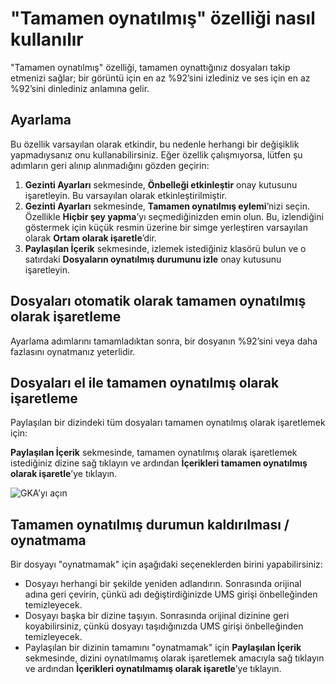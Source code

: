 # "Tamamen oynatılmış" özelliği nasıl kullanılır

"Tamamen oynatılmış" özelliği, tamamen oynattığınız dosyaları takip etmenizi sağlar; bir görüntü için en az %92’sini izlediniz ve ses için en az %92’sini dinlediniz anlamına gelir.

## Ayarlama

Bu özellik varsayılan olarak etkindir, bu nedenle herhangi bir değişiklik yapmadıysanız onu kullanabilirsiniz. Eğer özellik çalışmıyorsa, lütfen şu adımların geri alınıp alınmadığını gözden geçirin:

1. **Gezinti Ayarları** sekmesinde, **Önbelleği etkinleştir** onay kutusunu işaretleyin. Bu varsayılan olarak etkinleştirilmiştir.
2. **Gezinti Ayarları** sekmesinde, **Tamamen oynatılmış eylemi**’nizi seçin. Özellikle **Hiçbir şey yapma**’yı seçmediğinizden emin olun. Bu, izlendiğini göstermek için küçük resmin üzerine bir simge yerleştiren varsayılan olarak **Ortam olarak işaretle**’dir.
3. **Paylaşılan İçerik** sekmesinde, izlemek istediğiniz klasörü bulun ve o satırdaki **Dosyaların oynatılmış durumunu izle** onay kutusunu işaretleyin.

## Dosyaları otomatik olarak tamamen oynatılmış olarak işaretleme

Ayarlama adımlarını tamamladıktan sonra, bir dosyanın %92’sini veya daha fazlasını oynatmanız yeterlidir.

## Dosyaları el ile tamamen oynatılmış olarak işaretleme

Paylaşılan bir dizindeki tüm dosyaları tamamen oynatılmış olarak işaretlemek için:

**Paylaşılan İçerik** sekmesinde, tamamen oynatılmış olarak işaretlemek istediğiniz dizine sağ tıklayın ve ardından **İçerikleri tamamen oynatılmış olarak işaretle**’ye tıklayın.

![GKA’yı açın](@site/docs/guides/img/how-to-use-the-fully-played-feature.png)

## Tamamen oynatılmış durumun kaldırılması / oynatmama

Bir dosyayı "oynatmamak" için aşağıdaki seçeneklerden birini yapabilirsiniz:

- Dosyayı herhangi bir şekilde yeniden adlandırın. Sonrasında orijinal adına geri çevirin, çünkü adı değiştirdiğinizde UMS girişi önbelleğinden temizleyecek.
- Dosyayı başka bir dizine taşıyın. Sonrasında orijinal dizinine geri koyabilirsiniz, çünkü dosyayı taşıdığınızda UMS girişi önbelleğinden temizleyecek.
- Paylaşılan bir dizinin tamamını "oynatmamak" için **Paylaşılan İçerik** sekmesinde, dizini oynatılmamış olarak işaretlemek amacıyla sağ tıklayın ve ardından **İçerikleri oynatılmamış olarak işaretle**’ye tıklayın.

